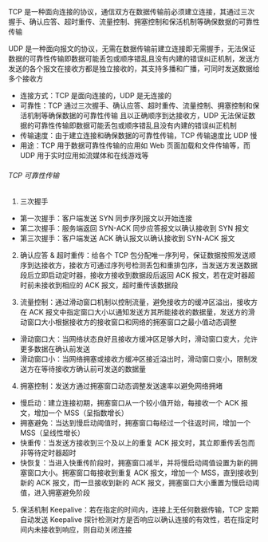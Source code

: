 TCP 是一种面向连接的协议，通信双方在数据传输前必须建立连接，其通过三次握手、确认应答、超时重传、流量控制、拥塞控制和保活机制等确保数据的可靠性传输

UDP 是一种面向报文的协议，无需在数据传输前建立连接即无需握手，无法保证数据的可靠性传输即数据可能丢包或顺序错乱且没有内建的错误纠正机制，发送方发送的各个报文在接收方都是独立接收的，其支持多播和广播，可同时发送数据给多个接收方

- 连接方式：TCP 是面向连接的，UDP 是无连接的
- 可靠性：TCP 通过三次握手、确认应答、超时重传、流量控制、拥塞控制和保活机制等确保数据的可靠性传输
  且以正确顺序到达接收方，UDP 无法保证数据的可靠性传输即数据可能丢包或顺序错乱且没有内建的错误纠正机制
- 传输速度：由于建立连接和确保数据的可靠性传输，TCP 传输速度比 UDP 慢
- 用途：TCP 用于数据可靠性传输的应用如 Web 页面加载和文件传输等，而 UDP 用于实时应用如流媒体和在线游戏等

###### TCP 可靠性传输

1. 三次握手

- 第一次握手：客户端发送 SYN 同步序列报文以开始连接
- 第二次握手：服务端返回 SYN-ACK 同步应答报文以确认接收到 SYN 报文
- 第三次握手：客户端发送 ACK 确认报文以确认接收到 SYN-ACK 报文

2. 确认应答 & 超时重传：给各个 TCP 包分配唯一序列号，保证数据按照发送顺序到达接收方，接收方可通过序列号检测丢包和重排包序，当发送方发送数据段后立即启动定时器，接收方接收到数据段后返回 ACK 报文，若在定时器超时前未接收到相应的 ACK 报文，超时重传该数据段

3. 流量控制：通过滑动窗口机制以控制流量，避免接收方的缓冲区溢出，接收方在 ACK 报文中指定窗口大小以通知发送方其所能接收的数据量，发送方的滑动窗口大小根据接收方的接收窗口和网络的拥塞窗口之最小值动态调整

- 滑动窗口大：当网络状态良好且接收方缓冲区足够大时，滑动窗口变大，允许更多数据在确认前发送
- 滑动窗口小：当网络拥塞或接收方缓冲区接近溢出时，滑动窗口变小，限制发送方在等待接收方确认前可发送的数据量

4. 拥塞控制：发送方通过拥塞窗口动态调整发送速率以避免网络拥堵

- 慢启动：建立连接初期，拥塞窗口从一个较小值开始，每接收一个 ACK 报文，增加一个 MSS（呈指数增长）
- 拥塞避免：当达到慢启动阈值时，拥塞窗口每经过一个往返时间，增加一个 MSS（呈线性增长）
- 快重传：当发送方接收到三个及以上的重复 ACK 报文时，其立即重传丢包而非等待定时器超时
- 快恢复：当进入快重传阶段时，拥塞窗口减半，并将慢启动阈值设置为新的拥塞窗口大小。拥塞窗口每接收到重复 ACK 报文，增加一个 MSS，直到接收到新的 ACK 报文，而一旦接收到新的 ACK 报文，拥塞窗口大小重置为慢启动阈值，进入拥塞避免阶段

5. 保活机制 Keepalive：若在指定的时间内，连接上无任何数据传输，TCP 定期自动发送 Keepalive 探针检测对方是否响应以确认连接的有效性，若在指定时间内未接收到响应，则自动关闭连接
